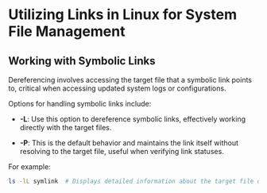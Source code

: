 # Utilizing Links in Linux for System File Management

## Working with Symbolic Links

Dereferencing involves accessing the target file that a symbolic link points to, critical when accessing updated system logs or configurations.

Options for handling symbolic links include:

- **-L**: Use this option to dereference symbolic links, effectively working directly with the target files.

- **-P**: This is the default behavior and maintains the link itself without resolving to the target file, useful when verifying link statuses.

For example:

```bash
ls -lL symlink  # Displays detailed information about the target file of a symbolic link
```

